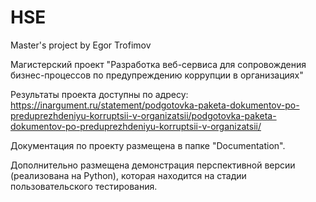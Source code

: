 # HSE
Master's project by Egor Trofimov

Магистерский проект "Разработка веб-сервиса для сопровождения бизнес-процессов по предупреждению коррупции в организациях"

Результаты проекта доступны по адресу:
https://inargument.ru/statement/podgotovka-paketa-dokumentov-po-preduprezhdeniyu-korruptsii-v-organizatsii/podgotovka-paketa-dokumentov-po-preduprezhdeniyu-korruptsii-v-organizatsii/

Документация по проекту размещена в папке "Documentation".

Дополнительно размещена демонстрация перспективной версии (реализована на Python), которая находится на стадии пользовательского тестирования.
